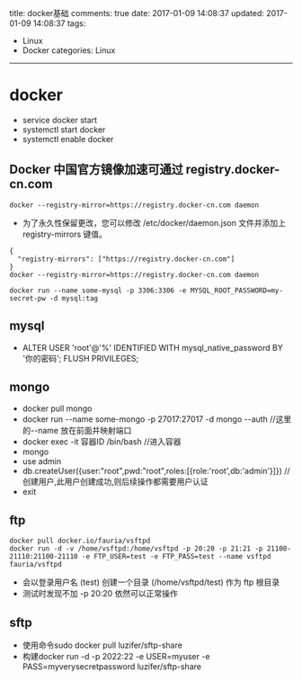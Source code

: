 title: docker基础
comments: true
date: 2017-01-09 14:08:37
updated: 2017-01-09 14:08:37
tags:
  - Linux
  - Docker
categories: Linux
---

# docker
- service docker start 
- systemctl start docker
- systemctl enable docker

## Docker 中国官方镜像加速可通过 registry.docker-cn.com 
`docker --registry-mirror=https://registry.docker-cn.com daemon`
- 为了永久性保留更改，您可以修改 /etc/docker/daemon.json 文件并添加上 registry-mirrors 键值。

```
{
  "registry-mirrors": ["https://registry.docker-cn.com"]
}
docker --registry-mirror=https://registry.docker-cn.com daemon

docker run --name some-mysql -p 3306:3306 -e MYSQL_ROOT_PASSWORD=my-secret-pw -d mysql:tag
```

## mysql
- ALTER USER 'root'@'%' IDENTIFIED WITH mysql_native_password BY '你的密码';
 FLUSH PRIVILEGES;

## mongo
- docker pull  mongo 
- docker run  --name some-mongo   -p 27017:27017   -d mongo   --auth     //这里的--name 放在前面并映射端口
- docker    exec  -it  容器ID   /bin/bash     //进入容器
- mongo  
- use admin
- db.createUser({user:"root",pwd:"root",roles:[{role:'root',db:'admin'}]})   //创建用户,此用户创建成功,则后续操作都需要用户认证
- exit  

## ftp

```
docker pull docker.io/fauria/vsftpd
docker run -d -v /home/vsftpd:/home/vsftpd -p 20:20 -p 21:21 -p 21100-21110:21100-21110 -e FTP_USER=test -e FTP_PASS=test --name vsftpd fauria/vsftpd
```
- 会以登录用户名 (test) 创建一个目录 (/home/vsftpd/test) 作为 ftp 根目录
- 测试时发现不加 -p 20:20 依然可以正常操作

## sftp
- 使用命令sudo docker pull luzifer/sftp-share
- 构建docker run -d -p 2022:22 -e USER=myuser -e PASS=myverysecretpassword luzifer/sftp-share